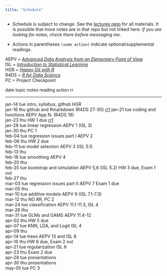 ```yaml
---
title: "Schedule"
---
```





* Schedule is subject to change. See the [lectures repo](https://github.com/stats-432sp2018/lectures) for all materials. It is possible that more notes are in that repo but not linked here. _If you are looking for notes, check there before messaging me._  

* Actions in parentheses `(some action)` indicate optional/supplemental readings.

AEPV = [_Advanced Data Analysis from an Elementary Point of View_](http://www.stat.cmu.edu/~cshalizi/ADAfaEPoV/ADAfaEPoV.pdf)  
ISL = [_Introduction to Statistical Learning_](http://www-bcf.usc.edu/~gareth/ISL/)  
HGR = [_Happy Git with R_](http://happygitwithr.com/)  
R4DS = [_R for Data Science_](http://r4ds.had.co.nz)  
PC = Project Checkpoint


date         topic                       notes   reading                 action                 rr                                                              
-----------  --------------------------  ------  ----------------------  ---------------------  ----------------------------------------------------------------
jan-14 tue   intro, syllabus, github             HGR                                                                                                            
jan-16 thu   github and Rmarkdown                (R4DS 27-30)                                   <a href=https://github.com/stats-432sp2020/class-roster>rr1</a> 
jan-21 tue   coding and functions                AEPV App N. (R4DS 19)                                                                                          
jan-23 thu                                                               HW 1 due               <a href=https://github.com/stats-432sp2020/>rr1</a>             
jan-28 tue   linear regression                   AEPV 1 (ISL 3)                                                                                                 
jan-30 thu                                                               PC 1                                                                                   
feb-04 tue   regression issues part I            AEPV 2                                                                                                         
feb-06 thu                                                               HW 2 due                                                                               
feb-11 tue   model selection                     AEPV 3 (ISL 5.1)                                                                                               
feb-13 thu                                                                                                                                                      
feb-18 tue   smoothing                           AEPV 4                                                                                                         
feb-20 thu                                                                                                                                                      
feb-25 tue   bootstrap and simulation            AEPV 5,6 (ISL 5.2)      HW 3 due, Exam 1 out                                                                   
feb-27 thu                                                                                                                                                      
mar-03 tue   regression issues part II           AEPV 7                  Exam 1 due                                                                             
mar-05 thu                                                                                                                                                      
mar-10 tue   additive models                     AEPV 9 (ISL 7.1-7.3)                                                                                           
mar-12 thu                                                               NO RR, PC 2                                                                            
mar-24 tue   classification                      AEPV 11.1-11.3, ISL 4                                                                                          
mar-26 thu                                                                                                                                                      
mar-31 tue   GLMs and GAMS                       AEPV 11.4-12                                                                                                   
apr-02 thu                                                               HW 5 due                                                                               
apr-07 tue   KNN, LDA, and Logit                 ISL 4                                                                                                          
apr-09 thu                                                                                                                                                      
apr-14 tue   trees                               AEPV 13 and ISL 8                                                                                              
apr-16 thu                                                               HW 6 due, Exam 2 out                                                                   
apr-21 tue   regularization                      ISL 6                                                                                                          
apr-23 thu                                                               Exam 2 due                                                                             
apr-28 tue                                                               presentations                                                                          
apr-30 thu                                                               presentations                                                                          
may-05 tue                                                               PC 3                                                                                   

